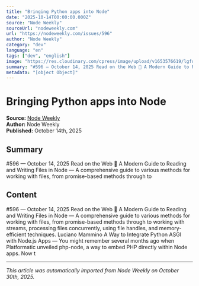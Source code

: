 ```yaml
---
title: "Bringing Python apps into Node"
date: "2025-10-14T00:00:00.000Z"
source: "Node Weekly"
sourceUrl: "nodeweekly.com"
url: "https://nodeweekly.com/issues/596"
author: "Node Weekly"
category: "dev"
language: "en"
tags: ["dev", "english"]
image: "https://res.cloudinary.com/cpress/image/upload/v1653576619/lgfqinzbdqttwmhvljxb.png"
summary: "#​596 — October 14, 2025 Read on the Web 📂 A Modern Guide to Reading and Writing Files in Node — A comprehensive guide to various methods for working with files, from promise-based methods through to"
metadata: "[object Object]"
---
```


# Bringing Python apps into Node

**Source:** [Node Weekly](https://nodeweekly.com/issues/596)  
**Author:** Node Weekly  
**Published:** October 14th, 2025  

## Summary

#​596 — October 14, 2025 Read on the Web 📂 A Modern Guide to Reading and Writing Files in Node — A comprehensive guide to various methods for working with files, from promise-based methods through to

## Content

#​596 — October 14, 2025 Read on the Web 📂 A Modern Guide to Reading and Writing Files in Node — A comprehensive guide to various methods for working with files, from promise-based methods through to working with streams, processing files concurrently, using file handles, and memory-efficient techniques. Luciano Mammino A Way to Integrate Python ASGI with Node.js Apps — You might remember several months ago when Platformatic unveiled php-node, a way to embed PHP directly within Node apps. Now t

---

*This article was automatically imported from Node Weekly on October 30th, 2025.*
